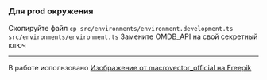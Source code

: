 ### Для prod окружения

Скопируйте файл `cp src/environments/environment.development.ts src/environments/environment.ts`
Замените OMDB_API на свой секретный ключ

---

В работе использовано [Изображение от macrovector_official на Freepik](https://ru.freepik.com/free-vector/colored-cinema-seamless-pattern-wallpaper_4546105.htm)